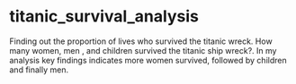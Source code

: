 # titanic_survival_analysis
Finding out the proportion of lives who survived the titanic wreck. How many women, men , and children survived the titanic ship wreck?. In my analysis key findings indicates more women survived, followed by children and finally men.
